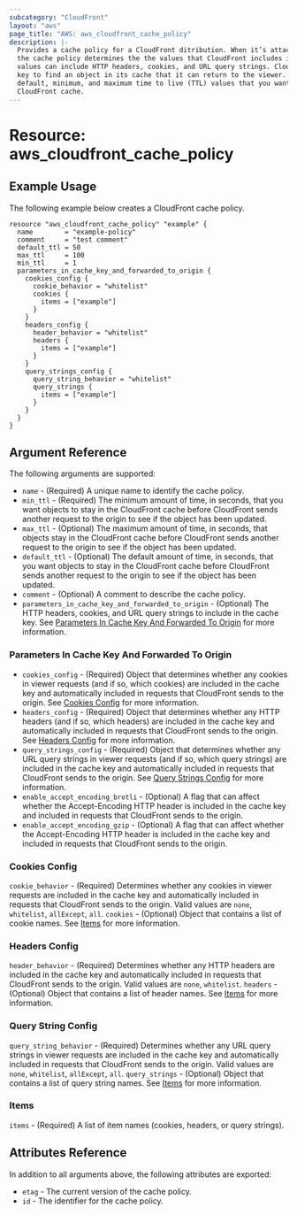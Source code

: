 ```yaml
---
subcategory: "CloudFront"
layout: "aws"
page_title: "AWS: aws_cloudfront_cache_policy"
description: |-
  Provides a cache policy for a CloudFront ditribution. When it’s attached to a cache behavior, 
  the cache policy determines the the values that CloudFront includes in the cache key. These 
  values can include HTTP headers, cookies, and URL query strings. CloudFront uses the cache 
  key to find an object in its cache that it can return to the viewer. It also determines the 
  default, minimum, and maximum time to live (TTL) values that you want objects to stay in the 
  CloudFront cache. 
---
```


# Resource: aws_cloudfront_cache_policy

## Example Usage

The following example below creates a CloudFront cache policy.

```hcl
resource "aws_cloudfront_cache_policy" "example" {
  name        = "example-policy"
  comment     = "test comment"
  default_ttl = 50
  max_ttl     = 100
  min_ttl     = 1
  parameters_in_cache_key_and_forwarded_to_origin {
    cookies_config {
      cookie_behavior = "whitelist"
      cookies {
        items = ["example"]
      }
    }
    headers_config {
      header_behavior = "whitelist"
      headers {
        items = ["example"]
      }
    }
    query_strings_config {
      query_string_behavior = "whitelist"
      query_strings {
        items = ["example"]
      }
    }
  }
}
```

## Argument Reference

The following arguments are supported:

* `name` - (Required) A unique name to identify the cache policy.
* `min_ttl` - (Required) The minimum amount of time, in seconds, that you want objects to stay in the CloudFront cache before CloudFront sends another request to the origin to see if the object has been updated.
* `max_ttl` - (Optional) The maximum amount of time, in seconds, that objects stay in the CloudFront cache before CloudFront sends another request to the origin to see if the object has been updated.
* `default_ttl` - (Optional) The default amount of time, in seconds, that you want objects to stay in the CloudFront cache before CloudFront sends another request to the origin to see if the object has been updated.
* `comment` - (Optional) A comment to describe the cache policy.
* `parameters_in_cache_key_and_forwarded_to_origin` - (Optional) The HTTP headers, cookies, and URL query strings to include in the cache key. See [Parameters In Cache Key And Forwarded To Origin](#parameters-in-cache-key-and-forwarded-to-origin) for more information.

### Parameters In Cache Key And Forwarded To Origin

* `cookies_config` - (Required) Object that determines whether any cookies in viewer requests (and if so, which cookies) are included in the cache key and automatically included in requests that CloudFront sends to the origin. See [Cookies Config](#cookies-config) for more information.
* `headers_config` - (Required) Object that determines whether any HTTP headers (and if so, which headers) are included in the cache key and automatically included in requests that CloudFront sends to the origin. See [Headers Config](#headers-config) for more information.
* `query_strings_config` - (Required) Object that determines whether any URL query strings in viewer requests (and if so, which query strings) are included in the cache key and automatically included in requests that CloudFront sends to the origin. See [Query Strings Config](#query-strings-config) for more information.
* `enable_accept_encoding_brotli` - (Optional) A flag that can affect whether the Accept-Encoding HTTP header is included in the cache key and included in requests that CloudFront sends to the origin.
* `enable_accept_encoding_gzip` - (Optional) A flag that can affect whether the Accept-Encoding HTTP header is included in the cache key and included in requests that CloudFront sends to the origin.

### Cookies Config

`cookie_behavior` - (Required) Determines whether any cookies in viewer requests are included in the cache key and automatically included in requests that CloudFront sends to the origin. Valid values are `none`, `whitelist`, `allExcept`, `all`.
`cookies` - (Optional) Object that contains a list of cookie names. See [Items](#items) for more information.

### Headers Config

`header_behavior` - (Required) Determines whether any HTTP headers are included in the cache key and automatically included in requests that CloudFront sends to the origin. Valid values are `none`, `whitelist`.
`headers` - (Optional) Object that contains a list of header names. See [Items](#items) for more information.

### Query String Config

`query_string_behavior` - (Required) Determines whether any URL query strings in viewer requests are included in the cache key and automatically included in requests that CloudFront sends to the origin. Valid values are `none`, `whitelist`, `allExcept`, `all`.
`query_strings` - (Optional) Object that contains a list of query string names. See [Items](#items) for more information.

### Items

`items` - (Required) A list of item names (cookies, headers, or query strings).

## Attributes Reference

In addition to all arguments above, the following attributes are exported:

* `etag` - The current version of the cache policy.
* `id` - The identifier for the cache policy.
